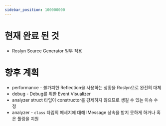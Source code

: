 ```yaml
---
sidebar_position: 100000000
---
```


# 현재 완료 된 것

- Roslyn Source Generator 일부 적용

# 향후 계획

- performance - 불가피한 Reflection을 사용하는 상황을 Roslyn으로 완전히 대체
- debug - Debug를 위한 Event Visualizer
- analyzer struct 타입이 constructor를 강제하지 않으므로 생길 수 있는 이슈 수정
- analyzer - `class` 타입의 메세지에 대해 IMessage 상속을 받지 못하게 하거나 혹은 풀링을 지원 